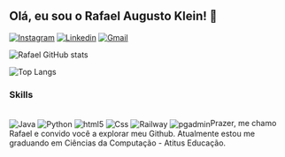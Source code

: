 ## Olá, eu sou o Rafael Augusto Klein! 🫡

[![Instagram](https://img.shields.io/badge/Instagram-E4405F?style=for-the-badge&logo=instagram&logoColor=white)](https://www.instagram.com/rklein_/)
[![Linkedin](https://img.shields.io/badge/LinkedIn-0077B5?style=for-the-badge&logo=linkedin&logoColor=white)](https://www.linkedin.com/in/rafael-augusto-klein-0a9770268/?originalSubdomain=br)
[![Gmail](https://img.shields.io/badge/Gmail-D14836?style=for-the-badge&logo=gmail&logoColor=white)](rafael.augustoklein04@gmail.com)

![Rafael  GitHub stats](https://github-readme-stats.vercel.app/api?username=rklein7&show_icons=true&theme=radical)

![Top Langs](https://github-readme-stats.vercel.app/api/top-langs/?username=rklein7&layout=compact&theme=radical)

### Skills

<div style ="display: inline_block"><br/>
    <img align ="center" alt = "Java" src="https://img.shields.io/badge/Java-ED8B00?style=for-the-badge&logo=openjdk&logoColor=white"/>
    <img align ="center" alt = "Python" src="https://img.shields.io/badge/Python-14354C?style=for-the-badge&logo=python&logoColor=white"/>
    <img align ="center" alt = "html5" src="https://img.shields.io/badge/HTML5-E34F26?style=for-the-badge&logo=html5&logoColor=white"/>
    <img align ="center" alt = "Css" src="https://img.shields.io/badge/CSS3-1572B6?style=for-the-badge&logo=css3&logoColor=white"/>
    <img align ="center" alt = "Railway" src="https://img.shields.io/badge/Railway-131415?style=for-the-badge&logo=railway&logoColor=white"/>
    <img align ="center" alt = "pgadmin" src="https://img.shields.io/badge/PostgreSQL-316192?style=for-the-badge&logo=postgresql&logoColor=white/>
    <img align ="center" alt = "gitpages" scr="https://img.shields.io/badge/GitHub%20Pages-222222?style=for-the-badge&logo=GitHub%20Pages&logoColor=white/>
    <img algin ="center" alt = "postman" scr ="https://img.shields.io/badge/Postman-FF6C37?style=for-the-badge&logo=Postman&logoColor=white/>

</div>


#### Prazer, me chamo Rafael e convido você a explorar meu Github. Atualmente estou me graduando em Ciências da Computação - Atitus Educação.



